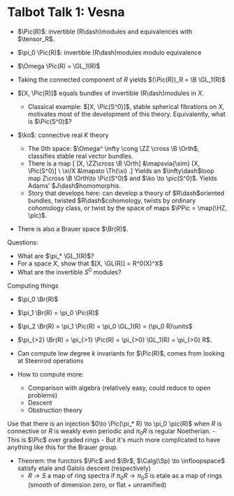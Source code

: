 # Talbot Talk 1: Vesna

- $\Pic(R)$: invertible \(R\dash\)modules and equivalences with $\tensor_R$.
- $\pi_0 \Pic(R)$: invertible \(R\dash\)modules modulo equivalence
- $\Omega \Pic(R) = \GL_1(R)$
- Taking the connected component of $R$ yields $(\Pic(R))_R = \B \GL_1(R)$
- $[X, \Pic(R)]$ equals bundles of invertible \(R\dash\)modules in $X$.
  - Classical example: $[X, \Pic(S^0)]$, stable spherical fibrations on $X$, motivates most of the development of this theory.
  Equivalently, what is $\Pic(S^0)$?
- $\ko$: connective real $K$ theory
  - The 0th space: $\Omega^ \infty \cong \ZZ \cross \B \Orth$, classifies stable real vector bundles.
  - There is a map
  \[
  [X, \ZZ\cross \B \Orth] &\mapsvia{\sim} [X, \Pic(S^0)] \\
  \xi/X &\mapsto \Th(\xi)
  .\]
  Yields an $\infty\dash$loop map Z\cross \B \Orth\to \Pic(S^0)$ and $\ko \to \pic(S^0)$.
  Yields Adams' $J\dash$homomorphis.
  - Story that develops here: can develop a theory of $R\dash$oriented bundles, twisted $R\dash$cohomology, twists by ordinary cohomology class, or twist by the space of maps $\PPic = \map(\HZ, \pic)$.

- There is also a Brauer space $\Br(R)$.


Questions:

- What are $\pi_* \GL_1(R)$?
- For a space $X$, show that $[X, \GL(R)] = R^0(X)^X$
- What are the invertible $S^0$ modules?

Computing things

- $\pi_0 \Br(R)$
- $\pi_1 \Br(R) = \pi_0 \Pic(R)$
- $\pi_2 \Br(R) = \pi_1 \Pic(R) = \pi_0 \GL_1(R) = (\pi_0 R)\units$
- $\pi_{>2} \Br(R) = \pi_{>1} \Pic(R) = \pi_{>0} \GL_1(R) = \pi_{>0} R$.

- Can compute low degree $k$ invariants for $\Pic(R)$, comes from looking at Steenrod operations
- How to compute more:
	- Comparison with algebra (relatively easy, could reduce to open problems)
	- Descent
	- Obstruction theory

Use that there is an injection $0\to \Pic(\pi_* R) \to \pi_0 \pic(R)$ when $R$ is connective or $R$ is weakly even periodic and $\pi_0 R$ is regular Noetherian.
	- This is $\Pic$ over graded rings
	- But it's much more complicated to have anything like this for the Brauer group.
- Theorem: the functors $\Pic$ and $\Br$, $\Calg(\Sp) \to \infloopspace$ satisfy etale and Galois descent (respectively)
	-  $R\to S$ a map of ring spectra if $\pi_0 R\to \pi_0 S$ is etale as a map of rings (smooth of dimension zero, or flat + unramified)
